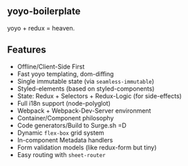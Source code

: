## yoyo-boilerplate

yoyo + redux = heaven.

## Features

 - Offline/Client-Side First
 - Fast yoyo templating, dom-diffing
 - Single immutable state (via `seamless-immutable`)
 - Styled-elements (based on styled-components)
 - State: Redux + Selectors + Redux-Logic (for side-effects)
 - Full i18n support (node-polyglot)
 - Webpack + Webpack-Dev-Server environment
 - Container/Component philosophy
 - Code generators/Build to Surge.sh =D
 - Dynamic `flex-box` grid system
 - In-component Metadata handlers
 - Form validation models (like redux-form but tiny)
 - Easy routing with `sheet-router`
